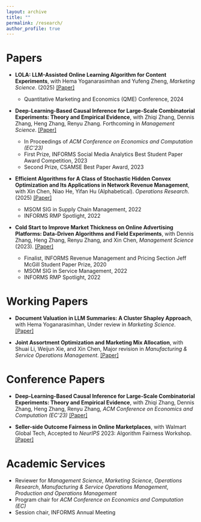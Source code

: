 ```yaml
---
layout: archive
title: ""
permalink: /research/
author_profile: true
---
```


# Papers
- **LOLA: LLM-Assisted Online Learning Algorithm for Content Experiments**, with Hema Yoganarasimhan and Yufeng Zheng, *Marketing Science*. (2025) [[Paper]](https://pubsonline.informs.org/doi/abs/10.1287/mksc.2024.0990)
   -    Quantitative Marketing and Economics (QME) Conference, 2024
 
- **Deep-Learning-Based Causal Inference for Large-Scale Combinatorial Experiments: Theory and Empirical Evidence**, with Zhiqi Zhang, Dennis Zhang, Heng Zhang, Renyu Zhang. Forthcoming in *Management Science*. [[Paper]](https://papers.ssrn.com/sol3/papers.cfm?abstract_id=4375327)
   -    In Proceedings of *ACM Conference on Economics and Computation (EC'23)*
   -    First Prize, INFORMS Social Media Analytics Best Student Paper Award Competition, 2023
   -    Second Prize, CSAMSE Best Paper Award, 2023
   
- **Efficient Algorithms for A Class of Stochastic Hidden Convex Optimization and Its Applications in Network Revenue Management**, with Xin Chen, Niao He, Yifan Hu (Alphabetical). *Operations Research*. (2025) [[Paper]](https://pubsonline.informs.org/doi/10.1287/opre.2022.0216)
   -    MSOM SIG in Supply Chain Management, 2022
   -    INFORMS RMP Spotlight, 2022

- **Cold Start to Improve Market Thickness on Online Advertising Platforms: Data-Driven Algorithms and Field Experiments**, with Dennis Zhang, Heng Zhang, Renyu Zhang, and Xin Chen, *Management Science* (2023). [[Paper]](https://pubsonline.informs.org/doi/10.1287/mnsc.2022.4550)
   -    Finalist, INFORMS Revenue Management and Pricing Section Jeff McGill Student Paper Prize, 2020
   -    MSOM SIG in Service Management, 2022
   -    INFORMS RMP Spotlight, 2022

# Working Papers
- **Document Valuation in LLM Summaries: A Cluster Shapley Approach**, with Hema Yoganarasimhan, Under review in *Marketing Science*. [[Paper]](https://papers.ssrn.com/sol3/papers.cfm?abstract_id=5255982)

- **Joint Assortment Optimization and Marketing Mix Allocation**, with Shuai Li, Weijun Xie, and Xin Chen, Major revision in *Manufacturing & Service Operations Management*. [[Paper]](https://papers.ssrn.com/sol3/papers.cfm?abstract_id=4961901)
  
# Conference Papers
- **Deep-Learning-Based Causal Inference for Large-Scale Combinatorial Experiments: Theory and Empirical Evidence**, with Zhiqi Zhang, Dennis Zhang, Heng Zhang, Renyu Zhang, *ACM Conference on Economics and Computation (EC'23)* [[Paper]](https://dl.acm.org/doi/10.1145/3580507.3597718)

- **Seller-side Outcome Fairness in Online Marketplaces**, with Walmart Global Tech, Accepted to *NeurIPS* 2023: Algorithm Fairness Workshop. [[Paper]](https://arxiv.org/abs/2312.03253)

  
<!--# Conference Talks
- LOLA: LLM-Assisted Online Learning Algorithm for Content Experiments
   -   ISMS 2024
   -   QME 2024
   -   WUSTL Olin 2024
   -   UW-UBC 2024
   -   MarkTech 2024
- Deep Learning Based Causal Inference for Large-Scale Combinatorial Experiments
   -    ACM EC, London. July 2023
   -    INFORMS RMP, London, UK. July 2023
   -    MSOM Conference, Montreal, CA. Jun. 2023
   -    POMS Annual Conference, Orlando, FL. May. 2023
   -    2022 Conference on Artificial Intelligence, Machine Learning, and Business Analytics, Harvard Business School. Dec. 2022
   -    INFORMS ISMS Conference, Online. Jun. 2022


- Efficient Algorithms for Minimizing Compositions of Convex Functions and Random Functions
   -    INFORMS Annual Meeting, Indianapolis, IN. Oct. 2022 
   -    MSOM SIG in SCM, Munich, Germany. Jun. 2022
   -    INFORMS RMP Spotlight Session, Online. Jun. 2022
   -    POMS Annual Conference, Online. May. 2022


- Cold Start to Improve Market Thickness
   -    MSOM SIG in Service Management, Munich, Germany. Jun. 2022
   -    INFORMS RMP Spotlight Session, Online. Jun. 2022
   -    MIW, Online. May. 2022
   -    POMS Annual Conference, Online. May. 2022
   -    Cornell ORIE Young Researcher Workshop, Ithaca, NY. Oct. 2021
   -    INFORMS Annual Meeting, Online. Oct. 2021
-->

# Academic Services
- Reviewer for *Management Science*, *Marketing Science*, *Operations Research*, *Manufacturing & Service Operations Management*, *Production and Operations Management*
- Program chair for *ACM Conference on Economics and Computation (EC)*
- Session chair, INFORMS Annual Meeting


